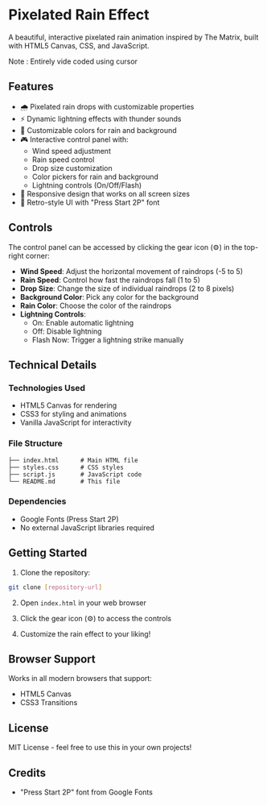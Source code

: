 # Pixelated Rain Effect

A beautiful, interactive pixelated rain animation inspired by The Matrix, built with HTML5 Canvas, CSS, and JavaScript.

Note : Entirely vide coded using cursor

## Features

- 🌧️ Pixelated rain drops with customizable properties
- ⚡ Dynamic lightning effects with thunder sounds
- 🎨 Customizable colors for rain and background
- 🎮 Interactive control panel with:
  - Wind speed adjustment
  - Rain speed control
  - Drop size customization
  - Color pickers for rain and background
  - Lightning controls (On/Off/Flash)
- 📱 Responsive design that works on all screen sizes
- 🎨 Retro-style UI with "Press Start 2P" font

## Controls

The control panel can be accessed by clicking the gear icon (⚙️) in the top-right corner:

- **Wind Speed**: Adjust the horizontal movement of raindrops (-5 to 5)
- **Rain Speed**: Control how fast the raindrops fall (1 to 5)
- **Drop Size**: Change the size of individual raindrops (2 to 8 pixels)
- **Background Color**: Pick any color for the background
- **Rain Color**: Choose the color of the raindrops
- **Lightning Controls**:
  - On: Enable automatic lightning
  - Off: Disable lightning
  - Flash Now: Trigger a lightning strike manually

## Technical Details

### Technologies Used
- HTML5 Canvas for rendering
- CSS3 for styling and animations
- Vanilla JavaScript for interactivity

### File Structure
```
├── index.html      # Main HTML file
├── styles.css      # CSS styles
├── script.js       # JavaScript code
└── README.md       # This file
```

### Dependencies
- Google Fonts (Press Start 2P)
- No external JavaScript libraries required

## Getting Started

1. Clone the repository:
```bash
git clone [repository-url]
```

2. Open `index.html` in your web browser

3. Click the gear icon (⚙️) to access the controls

4. Customize the rain effect to your liking!

## Browser Support

Works in all modern browsers that support:
- HTML5 Canvas
- CSS3 Transitions

## License

MIT License - feel free to use this in your own projects!

## Credits

- "Press Start 2P" font from Google Fonts 

